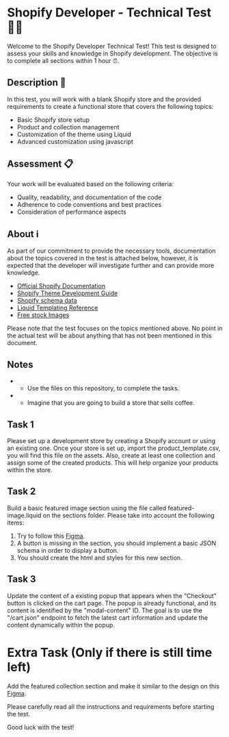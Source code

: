 # Shopify Developer - Technical Test 👨‍💻

Welcome to the Shopify Developer Technical Test! This test is designed to assess your skills and knowledge in Shopify development. The objective is to complete all sections within 1 hour ⏰.

## Description 📝
In this test, you will work with a blank Shopify store and the provided requirements to create a functional store that covers the following topics:

- Basic Shopify store setup
- Product and collection management
- Customization of the theme using Liquid
- Advanced customization using javascript

## Assessment 📋
Your work will be evaluated based on the following criteria:

- Quality, readability, and documentation of the code
- Adherence to code conventions and best practices
- Consideration of performance aspects

## About ℹ️
As part of our commitment to provide the necessary tools, documentation about the topics covered in the test is attached below, however, it is expected that the developer will investigate further and can provide more knowledge.

- [Official Shopify Documentation](https://help.shopify.com/)
- [Shopify Theme Development Guide](https://shopify.dev/docs/themes)
- [Shopify schema data](https://shopify.dev/docs/themes/architecture/config/settings-data-json)
- [Liquid Templating Reference](https://shopify.dev/docs/themes/liquid/reference)
- [Free stock Images](https://burst.shopify.com/)

Please note that the test focuses on the topics mentioned above. No point in the actual test will be about anything that has not been mentioned in this document.


## Notes
- * Use the files on this repository, to complete the tasks.
- * Imagine that you are going to build a store that sells coffee.

## Task 1
Please set up a development store by creating a Shopify account or using an existing one. Once your store is set up, import the product_template.csv, you will find this file on the assets. Also, create at least one collection and assign some of the created products. This will help organize your products within the store.

## Task 2
Build a basic featured image section using the file called featured-image.liquid on the sections folder.
Please take into account the following items:
1. Try to follow this [Figma](https://www.figma.com/file/b2oGIEYWNld78JaMSVpgLI/Shopify-Dev-Technical-Test?type=design&node-id=0%3A1&mode=design&t=ZSbknG6dI9b596C3-1).
1. A button is missing in the section, you should implement a basic JSON schema in order to display a button.
2. You should create the html and styles for this new section.

## Task 3
Update the content of a existing popup that appears when the "Checkout" button is clicked on the cart page. The popup is already functional, and its content is identified by the "modal-content" ID. The goal is to use the "/cart.json" endpoint to fetch the latest cart information and update the content dynamically within the popup.

# Extra Task (Only if there is still time left)
Add the featured collection section and make it similar to the design on this [Figma](https://www.figma.com/file/b2oGIEYWNld78JaMSVpgLI/Shopify-Dev-Technical-Test?type=design&node-id=0%3A1&mode=design&t=ZSbknG6dI9b596C3-1).

Please carefully read all the instructions and requirements before starting the test.

Good luck with the test!
